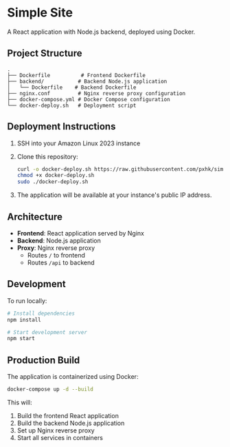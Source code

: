 # Simple Site

A React application with Node.js backend, deployed using Docker.

## Project Structure
```
.
├── Dockerfile          # Frontend Dockerfile
├── backend/           # Backend Node.js application
│   └── Dockerfile    # Backend Dockerfile
├── nginx.conf         # Nginx reverse proxy configuration
├── docker-compose.yml # Docker Compose configuration
└── docker-deploy.sh   # Deployment script
```

## Deployment Instructions

1. SSH into your Amazon Linux 2023 instance
2. Clone this repository:
   ```bash
   curl -o docker-deploy.sh https://raw.githubusercontent.com/pxhk/simpleSite1/dev2/docker-deploy.sh
   chmod +x docker-deploy.sh
   sudo ./docker-deploy.sh
   ```

3. The application will be available at your instance's public IP address.

## Architecture

- **Frontend**: React application served by Nginx
- **Backend**: Node.js application
- **Proxy**: Nginx reverse proxy
  - Routes `/` to frontend
  - Routes `/api` to backend

## Development

To run locally:
```bash
# Install dependencies
npm install

# Start development server
npm start
```

## Production Build

The application is containerized using Docker:
```bash
docker-compose up -d --build
```

This will:
1. Build the frontend React application
2. Build the backend Node.js application
3. Set up Nginx reverse proxy
4. Start all services in containers
